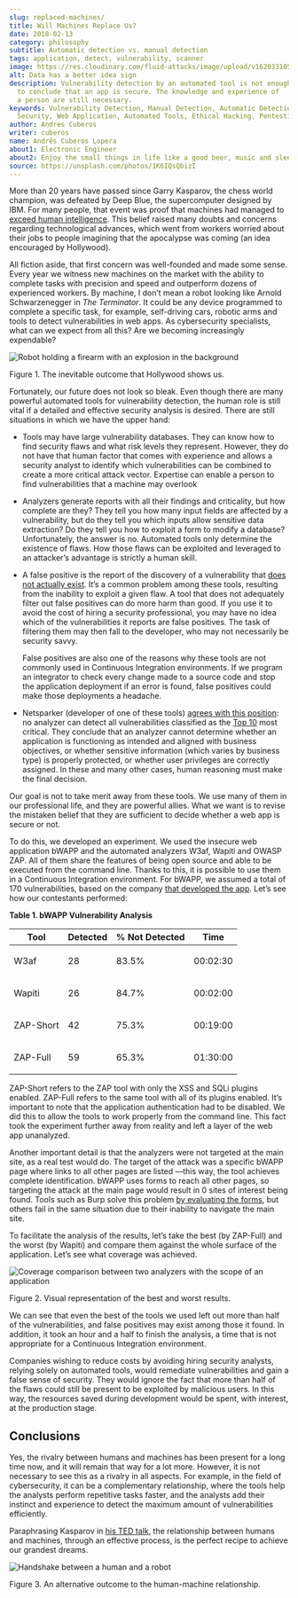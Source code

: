 ```yaml
---
slug: replaced-machines/
title: Will Machines Replace Us?
date: 2018-02-13
category: philosophy
subtitle: Automatic detection vs. manual detection
tags: application, detect, vulnerability, scanner
image: https://res.cloudinary.com/fluid-attacks/image/upload/v1620331053/blog/replaced-machines/cover_yfml2t.webp
alt: Data has a better idea sign
description: Vulnerability detection by an automated tool is not enough
  to conclude that an app is secure. The knowledge and experience of
  a person are still necessary.
keywords: Vulnerability Detection, Manual Detection, Automatic Detection,
  Security, Web Application, Automated Tools, Ethical Hacking, Pentesting
author: Andres Cuberos
writer: cuberos
name: Andrés Cuberos Lopera
about1: Electronic Engineer
about2: Enjoy the small things in life like a good beer, music and sleep
source: https://unsplash.com/photos/1K6IQsQbizI
---
```


More than 20 years have passed since Garry Kasparov, the chess world
champion, was defeated by Deep Blue, the supercomputer designed by IBM.
For many people, that event was proof that machines had managed to
[exceed human
intelligence](https://theconversation.com/twenty-years-on-from-deep-blue-vs-kasparov-how-a-chess-match-started-the-big-data-revolution-76882).
This belief raised many doubts and concerns regarding technological
advances, which went from workers worried about their jobs to people
imagining that the apocalypse was coming (an idea encouraged by
Hollywood).

All fiction aside, that first concern was well-founded and made some
sense. Every year we witness new machines on the market with the ability
to complete tasks with precision and speed and outperform dozens of
experienced workers. By machine, I don’t mean a robot looking like
Arnold Schwarzenegger in *The Terminator*. It could be any device
programmed to complete a specific task, for example, self-driving cars,
robotic arms and tools to detect vulnerabilities in web apps. As
cybersecurity specialists, what can we expect from all this? Are we
becoming increasingly expendable?

<div class="imgblock">

![Robot holding a firearm with an explosion in the background](https://res.cloudinary.com/fluid-attacks/image/upload/v1620331052/blog/replaced-machines/terminator_w63xoh.webp)

<div class="title">

Figure 1. The inevitable outcome that Hollywood shows us.

</div>

</div>

Fortunately, our future does not look so bleak. Even though there are
many powerful automated tools for vulnerability detection, the human
role is still vital if a detailed and effective security analysis is
desired. There are still situations in which we have the upper hand:

- Tools may have large vulnerability databases. They can know how to
  find security flaws and what risk levels they represent. However,
  they do not have that human factor that comes with experience and
  allows a security analyst to identify which vulnerabilities can be
  combined to create a more critical attack vector. Expertise can
  enable a person to find vulnerabilities that a machine may overlook

- Analyzers generate reports with all their findings and criticality,
  but how complete are they? They tell you how many input fields are
  affected by a vulnerability, but do they tell you which inputs allow
  sensitive data extraction? Do they tell you how to exploit a form to
  modify a database? Unfortunately, the answer is no. Automated tools
  only determine the existence of flaws. How those flaws can be
  exploited and leveraged to an attacker’s advantage is strictly a
  human skill.

- A false positive is the report of the discovery of a vulnerability
  that [does not actually
  exist](http://resources.infosecinstitute.com/automated-tools-vs-a-manual-approach/#gref).
  It’s a common problem among these tools, resulting from the
  inability to exploit a given flaw. A tool that does not adequately
  filter out false positives can do more harm than good. If you use it
  to avoid the cost of hiring a security professional, you may have no
  idea which of the vulnerabilities it reports are false positives.
  The task of filtering them may then fall to the developer, who may
  not necessarily be security savvy.

  False positives are also one of the reasons why these tools are not
  commonly used in Continuous Integration environments. If we program
  an integrator to check every change made to a source code and stop
  the application deployment if an error is found, false positives
  could make those deployments a headache.

- Netsparker (developer of one of these tools) [agrees with this
  position](https://www.netsparker.com/blog/web-security/owasp-top-10-web-security-scanner/):
  no analyzer can detect all vulnerabilities classified as the
  [Top 10](https://www.owasp.org/index.php/Top_10-2017_Top_10) most
  critical. They conclude that an analyzer cannot determine whether an
  application is functioning as intended and aligned with business
  objectives, or whether sensitive information (which varies by
  business type) is properly protected, or whether user privileges are
  correctly assigned. In these and many other cases, human reasoning
  must make the final decision.

Our goal is not to take merit away from these tools. We use many of them
in our professional life, and they are powerful allies. What we want is
to revise the mistaken belief that they are sufficient to decide whether
a web app is secure or not.

To do this, we developed an experiment. We used the insecure web
application bWAPP and the automated analyzers W3af, Wapiti and OWASP
ZAP. All of them share the features of being open source and able to be
executed from the command line. Thanks to this, it is possible to use
them in a Continuous Integration environment. For bWAPP, we assumed a
total of 170 vulnerabilities, based on the company [that developed the
app](http://www.mmebvba.com/sites/default/files/downloads/bWAPP_sample_report.pdf).
Let’s see how our contestants performed:

<div class="tc">

**Table 1. bWAPP Vulnerability Analysis**

</div>

| Tool               | Detected         | % Not Detected         | Time              |
| ------------------ | ---------------- | ---------------------- | ----------------- |
| <p> W3af      </p> | <p> 28      </p> | <p> 83.5%         </p> | <p> 00:02:30 </p> |
| <p> Wapiti    </p> | <p> 26      </p> | <p> 84.7%         </p> | <p> 00:02:00 </p> |
| <p> ZAP-Short </p> | <p> 42      </p> | <p> 75.3%         </p> | <p> 00:19:00 </p> |
| <p> ZAP-Full  </p> | <p> 59      </p> | <p> 65.3%         </p> | <p> 01:30:00 </p> |

ZAP-Short refers to the ZAP tool with only the XSS and SQLi plugins
enabled. ZAP-Full refers to the same tool with all of its plugins
enabled. It’s important to note that the application authentication had
to be disabled. We did this to allow the tools to work properly from the
command line. This fact took the experiment further away from reality
and left a layer of the web app unanalyzed.

Another important detail is that the analyzers were not targeted at the
main site, as a real test would do. The target of the attack was a
specific bWAPP page where links to all other pages are listed —this way,
the tool achieves complete identification. bWAPP uses forms to reach all
other pages, so targeting the attack at the main page would result in 0
sites of interest being found. Tools such as Burp solve this problem [by
evaluating the
forms](https://support.portswigger.net/customer/portal/questions/12285606-spidering-form-submission),
but others fail in the same situation due to their inability to navigate
the main site.

To facilitate the analysis of the results, let’s take the best (by
ZAP-Full) and the worst (by Wapiti) and compare them against the whole
surface of the application. Let’s see what coverage was achieved.

<div class="imgblock">

![Coverage comparison between two analyzers with the scope of an application](https://res.cloudinary.com/fluid-attacks/image/upload/v1620331050/blog/replaced-machines/yield_p99vw1.webp)

<div class="title">

Figure 2. Visual representation of the best and worst results.

</div>

</div>

We can see that even the best of the tools we used left out more than
half of the vulnerabilities, and false positives may exist among those
it found. In addition, it took an hour and a half to finish the
analysis, a time that is not appropriate for a Continuous Integration
environment.

Companies wishing to reduce costs by avoiding hiring security analysts,
relying solely on automated tools, would remediate vulnerabilities and
gain a false sense of security. They would ignore the fact that more
than half of the flaws could still be present to be exploited by
malicious users. In this way, the resources saved during development
would be spent, with interest, at the production stage.

## Conclusions

Yes, the rivalry between humans and machines has been present for a long
time now, and it will remain that way for a lot more. However, it is not
necessary to see this as a rivalry in all aspects. For example, in the
field of cybersecurity, it can be a complementary relationship, where
the tools help the analysts perform repetitive tasks faster, and the
analysts add their instinct and experience to detect the maximum amount
of vulnerabilities efficiently.

Paraphrasing Kasparov in [his TED
talk](https://www.ted.com/talks/garry_kasparov_don_t_fear_intelligent_machines_work_with_them),
the relationship between humans and machines, through an effective
process, is the perfect recipe to achieve our grandest dreams.

<div class="imgblock">

![Handshake between a human and a robot](https://res.cloudinary.com/fluid-attacks/image/upload/v1620331052/blog/replaced-machines/coexistence_xfdu7g.webp)

<div class="title">

Figure 3. An alternative outcome to the human-machine relationship.

</div>

</div>
